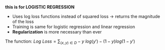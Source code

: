 **this is for LOGISTIC REGRESSION**

- Uses log loss functions instead of squared loss -> returns the magnitude of the loss
- Training is same for logistic regression and linear regression
- **Regularization** is more necessary than ever

The function: 
$Log \ Loss = \sum _{(x, y)\in D} - y \ log (y') - (1-y)log(1-y')$